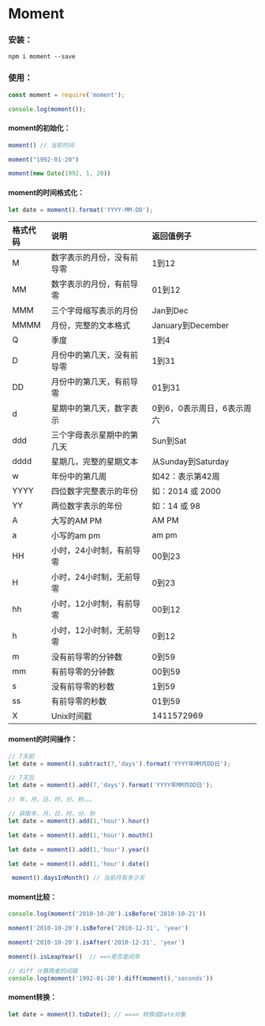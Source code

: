 # Moment

### 安装：

```shell
npm i moment --save
```



### 使用：

```js
const moment = require('moment');

console.log(moment());
```



#### moment的初始化：

```js
moment() // 当前时间

moment("1992-01-20")

moment(new Date(1992, 1, 20))
```



#### moment的时间格式化：

```js
let date = moment().format('YYYY-MM-DD');
```



| 格式代码 | 说明                       | 返回值例子                 |
| :------- | :------------------------- | :------------------------- |
| M        | 数字表示的月份，没有前导零 | 1到12                      |
| MM       | 数字表示的月份，有前导零   | 01到12                     |
| MMM      | 三个字母缩写表示的月份     | Jan到Dec                   |
| MMMM     | 月份，完整的文本格式       | January到December          |
| Q        | 季度                       | 1到4                       |
| D        | 月份中的第几天，没有前导零 | 1到31                      |
| DD       | 月份中的第几天，有前导零   | 01到31                     |
| d        | 星期中的第几天，数字表示   | 0到6，0表示周日，6表示周六 |
| ddd      | 三个字母表示星期中的第几天 | Sun到Sat                   |
| dddd     | 星期几，完整的星期文本     | 从Sunday到Saturday         |
| w        | 年份中的第几周             | 如42：表示第42周           |
| YYYY     | 四位数字完整表示的年份     | 如：2014 或 2000           |
| YY       | 两位数字表示的年份         | 如：14 或 98               |
| A        | 大写的AM PM                | AM PM                      |
| a        | 小写的am pm                | am pm                      |
| HH       | 小时，24小时制，有前导零   | 00到23                     |
| H        | 小时，24小时制，无前导零   | 0到23                      |
| hh       | 小时，12小时制，有前导零   | 00到12                     |
| h        | 小时，12小时制，无前导零   | 0到12                      |
| m        | 没有前导零的分钟数         | 0到59                      |
| mm       | 有前导零的分钟数           | 00到59                     |
| s        | 没有前导零的秒数           | 1到59                      |
| ss       | 有前导零的秒数             | 01到59                     |
| X        | Unix时间戳                 | 1411572969                 |





#### moment的时间操作：

```js
// 7天前
let date = moment().subtract(7,'days').format('YYYY年MM月DD日');

// 7天后
let date = moment().add(7,'days').format('YYYY年MM月DD日');

// 年，月，日，时，分，秒。。。

// 获取年，月，日，时，分，秒
let date = moment().add(1,'hour').hour()

let date = moment().add(1,'hour').mouth()

let date = moment().add(1,'hour').year()

let date = moment().add(1,'hour').date()

 moment().daysInMonth() // 当前月有多少天
```



#### moment比较：

```js
console.log(moment('2010-10-20').isBefore('2010-10-21'))

moment('2010-10-20').isBefore('2010-12-31', 'year') 

moment('2010-10-20').isAfter('2010-12-31', 'year') 

moment().isLeapYear()  // ==>是否是闰年

// diff 计算两者的间隔
console.log(moment('1992-01-20').diff(moment(),'seconds'))
```



#### moment转换：

```js
let date = moment().toDate(); // ===> 转换成Date对象
```

